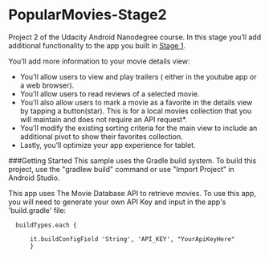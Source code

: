 # PopularMovies-Stage2
Project 2 of the Udacity Android Nanodegree course. In this stage you’ll add additional functionality to the app you built in [Stage 1](https://github.com/rahul09m/PopularMovies-Stage1/).

You’ll add more information to your movie details view:
- You’ll allow users to view and play trailers ( either in the youtube app or a web browser).
- You’ll allow users to read reviews of a selected movie.
- You’ll also allow users to mark a movie as a favorite in the details view by tapping a button(star). This is for a local movies collection that you will maintain and does not require an API request*.
- You’ll modify the existing sorting criteria for the main view to include an additional pivot to show their favorites collection.
- Lastly, you’ll optimize your app experience for tablet.

###Getting Started
This sample uses the Gradle build system. To build this project, use the "gradlew build" command or use "Import Project" in Android Studio.

This app uses The Movie Database API to retrieve movies. To use this app, you will need to generate your own API Key and input in the app's 'build.gradle' file:


      buildTypes.each {

          it.buildConfigField 'String', 'API_KEY', "YourApiKeyHere"
          }
    

